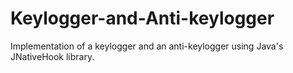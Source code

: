 # Keylogger-and-Anti-keylogger
Implementation of a keylogger and an anti-keylogger using Java's JNativeHook library.
